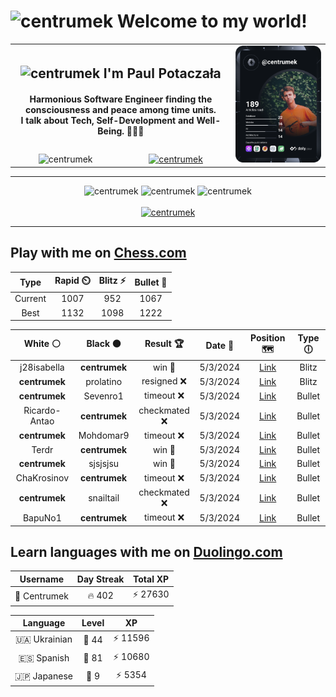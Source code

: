 <h1>
  <img
    src="https://emojis.slackmojis.com/emojis/images/1531849430/4246/blob-sunglasses.gif"
    width="30"
    alt="centrumek"
  />
  Welcome to my world!
</h1>

<table>
  <tbody>
    <tr>
      <td align="center" width="70%" colspan="2">
        <h2>
          <img
            src="https://raw.githubusercontent.com/MartinHeinz/MartinHeinz/master/wave.gif"
            width="30px"
            alt="centrumek"
          />
          I'm Paul Potaczała
        </h2>
        <h4>
          Harmonious Software Engineer finding the consciousness and peace among time units.
          <br/>
          I talk about Tech, Self-Development and Well-Being. 🌿🧘🚀
        </h4>
      </td>
      <td width="30%" rowspan="2">
        <a href="https://app.daily.dev/centrumek">
          <img
            src="./devcard.svg"
            alt="centrumek"
          />
        </a>
      </td>
    </tr>
    <tr align="center">
      <td>
        <img
          src="https://komarev.com/ghpvc/?username=centrumek&label=visitors&color=0e75b6&style=flat"
          alt="centrumek"
        >
      </td>
      <td>
        <a href="https://stackoverflow.com/users/14496012/centrumek">
          <img
            src="https://stackoverflow.com/users/flair/14496012.png?theme=dark"
            alt="centrumek"
          >
        </a>
      </td>
    </tr>
  </tbody>
</table>

---
<div align="center">
  <img 
    src="https://github-readme-stats.vercel.app/api?username=centrumek&show_icons=true&count_private=true&theme=dark&hide_border=true&hide=issues,contribs&bg_color=00000000"
    alt="centrumek"
  />
  <img
    src="https://github-readme-stats.vercel.app/api/top-langs/?username=centrumek&layout=compact&hide_border=true&theme=dark&bg_color=00000000&langs_count=6&exclude_repo=air-statistic-app"
    alt="centrumek"
  />
  <img 
    src="https://github-readme-streak-stats.herokuapp.com?user=centrumek&theme=dark&hide_border=true&background=FFFFFF00"
    alt="centrumek"
  />
  <br/>
  <br/>
  <a href="https://www.buymeacoffee.com/centrumek">
    <img
      src="https://cdn.buymeacoffee.com/buttons/v2/default-orange.png"
      height="50"
      width="210"
      alt="centrumek"
    />
  </a>
</div>

---

## Play with me on [Chess.com](https://www.chess.com/member/centrumek)

<div align="center">
<!--START_SECTION:chessStats-->
<!-- Automatically generated with https://github.com/Balastrong/chess-stats-action -->

| Type | Rapid ⏲️ | Blitz ⚡ | Bullet 🔫 |
|:---:|:---:|:---:|:---:|
| Current | 1007 | 952 | 1067 |
| Best | 1132 | 1098 | 1222 |

| White ⚪ | Black ⚫ | Result 🏆 | Date 📅 | Position 🗺️ | Type 🕕 |
|:---:|:---:|:---:|:---:|:---:|:---:|
| j28isabella | **centrumek** | win 🥇 | 5/3/2024 | <a href="http://www.ee.unb.ca/cgi-bin/tervo/fen.pl?select=6k1/5p2/4b3/4R3/4P3/3P1PP1/1r5P/2r3K1 w - -">Link</a> | Blitz |
| **centrumek** | prolatino | resigned ❌ | 5/3/2024 | <a href="http://www.ee.unb.ca/cgi-bin/tervo/fen.pl?select=r4rk1/p2b1p2/4p1p1/2ppq2p/8/8/2P3R1/6RK w - -">Link</a> | Blitz |
| **centrumek** | Sevenro1 | timeout ❌ | 5/3/2024 | <a href="http://www.ee.unb.ca/cgi-bin/tervo/fen.pl?select=8/pkN5/2p5/Pp3p1p/1P2nPp1/3r2P1/1K5P/8 w - -">Link</a> | Bullet |
| Ricardo-Antao | **centrumek** | checkmated ❌ | 5/3/2024 | <a href="http://www.ee.unb.ca/cgi-bin/tervo/fen.pl?select=7r/8/2p3Qk/3b3p/8/3B4/PPP3P1/2K4R b - -">Link</a> | Bullet |
| **centrumek** | Mohdomar9 | timeout ❌ | 5/3/2024 | <a href="http://www.ee.unb.ca/cgi-bin/tervo/fen.pl?select=3b1k2/2p2ppp/p4P2/3q4/8/P5r1/KP6/8 w - -">Link</a> | Bullet |
| Terdr | **centrumek** | win 🥇 | 5/3/2024 | <a href="http://www.ee.unb.ca/cgi-bin/tervo/fen.pl?select=7r/8/8/k4P2/1p2P3/1K6/7p/7R w - -">Link</a> | Bullet |
| **centrumek** | sjsjsjsu | win 🥇 | 5/3/2024 | <a href="http://www.ee.unb.ca/cgi-bin/tervo/fen.pl?select=4k3/pbpQ1R1p/3p4/8/1P1N4/8/P1P4r/R4K2 b - -">Link</a> | Bullet |
| ChaKrosinov | **centrumek** | timeout ❌ | 5/3/2024 | <a href="http://www.ee.unb.ca/cgi-bin/tervo/fen.pl?select=8/6k1/6p1/6P1/4q1P1/3b2K1/8/8 b - -">Link</a> | Bullet |
| **centrumek** | snailtail | checkmated ❌ | 5/3/2024 | <a href="http://www.ee.unb.ca/cgi-bin/tervo/fen.pl?select=r5k1/p4p1p/1nb3pq/4b3/P5P1/7K/7P/2RQ2NR w - -">Link</a> | Bullet |
| BapuNo1 | **centrumek** | timeout ❌ | 5/3/2024 | <a href="http://www.ee.unb.ca/cgi-bin/tervo/fen.pl?select=b1k5/p6r/8/1pK5/8/2P5/PP6/8 b - -">Link</a> | Bullet |

<!--END_SECTION:chessStats-->
</div>

## Learn languages with me on [Duolingo.com](https://www.duolingo.com/profile/Centrumek)

<div align="center">
<!--START_SECTION:duolingoStats-->
<!-- Automatically generated with https://github.com/centrumek/duolingo-readme-stats-->

| Username | Day Streak | Total XP |
|:---:|:---:|:---:|
| 👤 Centrumek | 🔥 402 | ⚡ 27630 |

| Language | Level | XP |
|:---:|:---:|:---:|
| 🇺🇦 Ukrainian | 👑 44 | ⚡ 11596 |
| 🇪🇸 Spanish | 👑 81 | ⚡ 10680 |
| 🇯🇵 Japanese | 👑 9 | ⚡ 5354 |

<!--END_SECTION:duolingoStats-->
</div>
<!--
**centrumek/centrumek** is a ✨ _special_ ✨ repository because its `README.md` (this file) appears on your GitHub profile.

Here are some ideas to get you started:

- 🔭 I’m currently working on ...
- 🌱 I’m currently learning ...
- 👯 I’m looking to collaborate on ...
- 🤔 I’m looking for help with ...
- 💬 Ask me about ...
- 📫 How to reach me: ...
- 😄 Pronouns: ...
- ⚡ Fun fact: ...
-->
